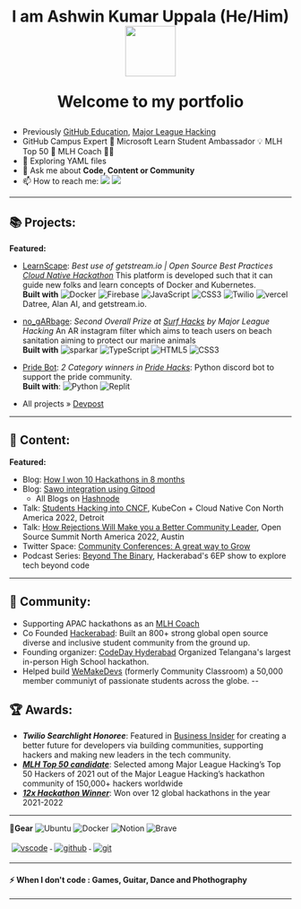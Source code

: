 <h1 align="center"> 
I am Ashwin Kumar Uppala (He/Him)
<img src="https://media.giphy.com/media/bcKmIWkUMCjVm/giphy.gif" width="90">
    
Welcome to my portfolio</h1>
- Previously [GitHub Education](https://education.github.com/students/), [Major League Hacking](https://mlh.io)
- GitHub Campus Expert 🚩 Microsoft Learn Student Ambassador  💡 MLH Top 50 🌟 MLH Coach 🧑‍🏫
- 🌱 Exploring YAML files
- 💬 Ask me about **Code, Content or Community**
- 📫 How to reach me:
<a href="https://twitter.com/ashwinexe"><img src="https://img.shields.io/badge/Twitter-%231DA1F2.svg?style=for-the-badge&logo=Twitter&logoColor=white"></a>
<a href="https://linkedin.com/in/ashwinexe"><img src="https://img.shields.io/badge/linkedin-%230077B5.svg?style=for-the-badge&logo=linkedin&logoColor=white"></a>
---
## 📚 Projects: 

**Featured:**

- [LearnScape](https://github.com/starlightknown/LearnScape):  *Best use of getstream.io | Open Source Best Practices[ Cloud Native Hackathon](https://devpost.com/software/learnscape)*
 This platform is developed such that it can guide new folks and learn concepts of Docker and Kubernetes. <br/>
 **Built with** ![Docker](https://img.shields.io/badge/docker-%230db7ed.svg?style=for-the-badge&logo=docker&logoColor=white) ![Firebase](https://img.shields.io/badge/Firebase-039BE5?style=for-the-badge&logo=Firebase&logoColor=white) ![JavaScript](https://img.shields.io/badge/javascript-%23323330.svg?style=for-the-badge&logo=javascript&logoColor=%23F7DF1E) ![CSS3](https://img.shields.io/badge/css3-%231572B6.svg?style=for-the-badge&logo=css3&logoColor=white) ![Twilio](https://img.shields.io/badge/Twilio-F22F46?style=for-the-badge&logo=Twilio&logoColor=white) ![vercel](https://img.shields.io/badge/Vercel-000000?style=for-the-badge&logo=vercel&logoColor=white) Datree, Alan AI,
and getstream.io.
- [no_gARbage](https://github.com/SurfsUpHacks21/No_gARbage): *Second Overall Prize at [Surf Hacks](https://devpost.com/software/no-garbage) by Major League Hacking*
An AR instagram filter which aims to teach users on beach
sanitation aiming to protect our marine animals <br/>
**Built with** ![sparkar](https://img.shields.io/badge/Spark%20AR-FF5C83?style=for-the-badge&logo=SparkAR&logoColor=white) ![TypeScript](https://img.shields.io/badge/typescript-%23007ACC.svg?style=for-the-badge&logo=typescript&logoColor=white) ![HTML5](https://img.shields.io/badge/html5-%23E34F26.svg?style=for-the-badge&logo=html5&logoColor=white) ![CSS3](https://img.shields.io/badge/css3-%231572B6.svg?style=for-the-badge&logo=css3&logoColor=white)
- [Pride Bot](https://github.com/tyffical/Pridebot): *2 Category winners in [Pride Hacks](https://github.com/tyffical/Pridebot)*:
Python discord bot to support the pride community. <br/>
**Built with**: ![Python](https://img.shields.io/badge/python-3670A0?style=for-the-badge&logo=python&logoColor=ffdd54) ![Replit](https://img.shields.io/badge/Replit-DD1200?style=for-the-badge&logo=Replit&logoColor=white) 

- All projects » [Devpost](https://devpost.com/ashwinexe)
---

## 🎤 Content:
**Featured:**
- Blog: [How I won 10 Hackathons in 8 months](https://ashwinexe.hashnode.dev/how-i-won-10-hackathons-in-8-months)
- Blog: [Sawo integration using Gitpod](https://ashwinexe.hashnode.dev/sawo-x-gitpod)
    - All Blogs on [Hashnode](https://ashwinexe.hashnode.dev/)
- Talk: [Students Hacking into CNCF](https://www.youtube.com/watch?v=iEeBlxo2Aeg), KubeCon + Cloud Native Con North America 2022, Detroit
- Talk: [How Rejections Will Make you a Better Community Leader](https://www.youtube.com/watch?v=gYZezP6-IUo&t=1s), Open Source Summit North America 2022, Austin
- Twitter Space: [Community Conferences: A great way to Grow
](https://youtu.be/ztWNk9Q_uYQ)
- Podcast Series: [Beyond The Binary](https://www.youtube.com/playlist?list=PLimLxMcF2Zrin3lX_kgwcArjJA83n4f53), Hackerabad's 6EP show to explore tech beyond code
---

## 👫 Community:
- Supporting APAC hackathons as an [MLH Coach](https://mlh.io/coaches)
- Co Founded [Hackerabad](https://twitter.com/hackerabad): Built an 800+ strong global open source diverse and inclusive student community from the ground up.
- Founding organizer: [CodeDay Hyderabad](https://twitter.com/codeday_hyd) Organized Telangana's largest in-person High School hackathon.
- Helped build [WeMakeDevs](https://twitter.com/WeMakeDevs) (formerly Community Classroom) a 50,000 member communiyt of passionate students across the globe.
--
## 🏆 Awards: 
- ***Twilio Searchlight Honoree***: Featured in [Business Insider](https://www.businessinsider.com/sc/meet-the-inspirational-leaders-creating-a-better-future-for-developers?IR=T) for creating a better future for developers via building communities, supporting hackers and making new leaders in the tech community.
- [***MLH Top 50 candidate***](https://top.mlh.io/2022/profiles/ashwin-kumar-uppala): Selected among Major League Hacking’s Top 50 Hackers of 2021 out of the Major League Hacking’s hackathon community of 150,000+ hackers worldwide
- [***12x Hackathon Winner***](https://devpost.com/ashwinexe): Won over 12 global hackathons in the year 2021-2022
<!-- **🚧I build with....**
<p>
<a href="#">
<img src="https://github.com/ashwinexe/ColoredBadges/blob/master/svg/dev/frameworks/nodejs.svg?raw=true">
</a>
<a href="#">
<img src="https://github.com/ashwinexe/ColoredBadges/raw/master/svg/dev/languages/java.svg">
</a>
<a href="#">
<img src="https://raw.githubusercontent.com/ashwinexe/ColoredBadges/master/svg/dev/languages/css3.svg">
</a>
<a href="#">
<img src="https://raw.githubusercontent.com/ashwinexe/ColoredBadges/master/svg/dev/languages/html.svg">
</a>
<a href="https://getbootstrap.com/">
    <img src="https://raw.githubusercontent.com/ashwinexe/ColoredBadges/master/svg/dev/frameworks/bootstrap.svg" alt="bootstrap" style="vertical-align:top; margin:4px">
  </a>
<a href="#">
<img src="https://raw.githubusercontent.com/ashwinexe/ColoredBadges/master/svg/dev/languages/python.svg" style="vertical-align:top; margin:4px">
</a>
<a href="https://git-scm.com/">
<img src="https://raw.githubusercontent.com/ashwinexe/ColoredBadges/master/svg/dev/languages/js.svg">
</a>

</p>
 -->
---

**🧰Gear**
![Ubuntu](https://img.shields.io/badge/Ubuntu-E95420?style=for-the-badge&logo=ubuntu&logoColor=white) ![Docker](https://img.shields.io/badge/docker-%230db7ed.svg?style=for-the-badge&logo=docker&logoColor=white) ![Notion](https://img.shields.io/badge/Notion-%23000000.svg?style=for-the-badge&logo=notion&logoColor=white) ![Brave](https://img.shields.io/badge/Brave-FB542B?style=for-the-badge&logo=Brave&logoColor=white)
<p>
<a href="https://code.visualstudio.com/">
<img src="https://raw.githubusercontent.com/ashwinexe/ColoredBadges/master/svg/dev/tools/visualstudio_code.svg" alt="vscode" style="vertical-align:top; margin:4px">
</a>
<a href="github.com/ashwinexe">
<img src="https://raw.githubusercontent.com/klaasnicolaas/ColoredBadges/prod/svg/dev/services/github.svg" alt="github" style="vertical-align:top; margin:4px">
</a>

<a href="https://git-scm.com">
        <img src="https://raw.githubusercontent.com/klaasnicolaas/ColoredBadges/prod/svg/dev/tools/git.svg" alt="git" style="vertical-align:top; margin:4px">
</a>
</p>

---


#### ⚡ When I don't code : **Games, Guitar, Dance and Phothography**

---

<!-- ![Ashwin's github stats](https://github-readme-stats-beryl.vercel.app/api?username=ashwinexe&count_private=true&show_icons=true) ![Top Langs](https://github-readme-stats-beryl.vercel.app/api/top-langs/?username=ashwinexe&hide=Ruby,Shell&layout=compact)
[![GitHub Streak](http://github-readme-streak-stats.herokuapp.com?user=ashwinexe&theme=dark)](https://git.io/streak-stats) -->
